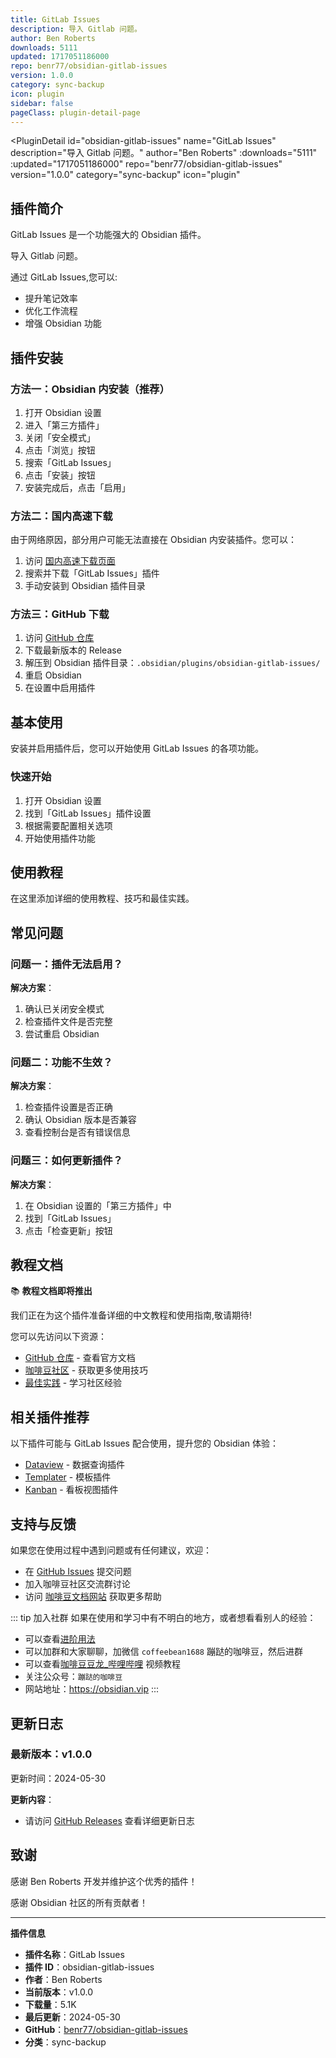 ```yaml
---
title: GitLab Issues
description: 导入 Gitlab 问题。
author: Ben Roberts
downloads: 5111
updated: 1717051186000
repo: benr77/obsidian-gitlab-issues
version: 1.0.0
category: sync-backup
icon: plugin
sidebar: false
pageClass: plugin-detail-page
---
```


<PluginDetail
  id="obsidian-gitlab-issues"
  name="GitLab Issues"
  description="导入 Gitlab 问题。"
  author="Ben Roberts"
  :downloads="5111"
  :updated="1717051186000"
  repo="benr77/obsidian-gitlab-issues"
  version="1.0.0"
  category="sync-backup"
  icon="plugin"
>

<!-- AUTO_GENERATED_START -->
## 插件简介

GitLab Issues 是一个功能强大的 Obsidian 插件。

导入 Gitlab 问题。

通过 GitLab Issues,您可以:

- 提升笔记效率
- 优化工作流程
- 增强 Obsidian 功能

<!-- AUTO_GENERATED_END -->

<!-- AUTO_GENERATED_START -->
## 插件安装

### 方法一：Obsidian 内安装（推荐）

1. 打开 Obsidian 设置
2. 进入「第三方插件」
3. 关闭「安全模式」
4. 点击「浏览」按钮
5. 搜索「GitLab Issues」
6. 点击「安装」按钮
7. 安装完成后，点击「启用」

### 方法二：国内高速下载

由于网络原因，部分用户可能无法直接在 Obsidian 内安装插件。您可以：

1. 访问 [国内高速下载页面](/zh/documentation/obsidian-plugins-download.html)
2. 搜索并下载「GitLab Issues」插件
3. 手动安装到 Obsidian 插件目录

### 方法三：GitHub 下载

1. 访问 [GitHub 仓库](https://github.com/benr77/obsidian-gitlab-issues)
2. 下载最新版本的 Release
3. 解压到 Obsidian 插件目录：`.obsidian/plugins/obsidian-gitlab-issues/`
4. 重启 Obsidian
5. 在设置中启用插件

## 基本使用

安装并启用插件后，您可以开始使用 GitLab Issues 的各项功能。

### 快速开始

1. 打开 Obsidian 设置
2. 找到「GitLab Issues」插件设置
3. 根据需要配置相关选项
4. 开始使用插件功能

<!-- AUTO_GENERATED_END -->

<!-- CUSTOM_CONTENT_START:tutorial -->
## 使用教程

在这里添加详细的使用教程、技巧和最佳实践。

<!-- CUSTOM_CONTENT_END:tutorial -->

<!-- SHARED_CONTENT_START -->
## 常见问题

### 问题一：插件无法启用？

**解决方案**：
1. 确认已关闭安全模式
2. 检查插件文件是否完整
3. 尝试重启 Obsidian

### 问题二：功能不生效？

**解决方案**：
1. 检查插件设置是否正确
2. 确认 Obsidian 版本是否兼容
3. 查看控制台是否有错误信息

### 问题三：如何更新插件？

**解决方案**：
1. 在 Obsidian 设置的「第三方插件」中
2. 找到「GitLab Issues」
3. 点击「检查更新」按钮

## 教程文档

📚 **教程文档即将推出**

我们正在为这个插件准备详细的中文教程和使用指南,敬请期待!

您可以先访问以下资源：
- [GitHub 仓库](https://github.com/benr77/obsidian-gitlab-issues) - 查看官方文档
- [咖啡豆社区](/zh/bases/) - 获取更多使用技巧
- [最佳实践](/zh/best-practices/) - 学习社区经验

## 相关插件推荐

以下插件可能与 GitLab Issues 配合使用，提升您的 Obsidian 体验：

- [Dataview](/zh/plugins/dataview.html) - 数据查询插件
- [Templater](/zh/plugins/templater-obsidian.html) - 模板插件
- [Kanban](/zh/plugins/obsidian-kanban.html) - 看板视图插件

## 支持与反馈

如果您在使用过程中遇到问题或有任何建议，欢迎：

- 在 [GitHub Issues](https://github.com/benr77/obsidian-gitlab-issues/issues) 提交问题
- 加入咖啡豆社区交流群讨论
- 访问 [咖啡豆文档网站](https://obsidian.vip) 获取更多帮助

::: tip 加入社群
如果在使用和学习中有不明白的地方，或者想看看别人的经验：
- 可以查看[进阶用法](/zh/advanced)
- 可以加群和大家聊聊，加微信 `coffeebean1688` 蹦跶的咖啡豆，然后进群
- 可以查看[咖啡豆豆龙_哔哩哔哩](https://space.bilibili.com/618777356) 视频教程
- 关注公众号：`蹦跶的咖啡豆`
- 网站地址：https://obsidian.vip
:::
<!-- SHARED_CONTENT_END -->

<!-- AUTO_GENERATED_START -->
## 更新日志

### 最新版本：v1.0.0

更新时间：2024-05-30

**更新内容**：
- 请访问 [GitHub Releases](https://github.com/benr77/obsidian-gitlab-issues/releases) 查看详细更新日志

## 致谢

感谢 Ben Roberts 开发并维护这个优秀的插件！

感谢 Obsidian 社区的所有贡献者！

---

**插件信息**
- **插件名称**：GitLab Issues
- **插件 ID**：obsidian-gitlab-issues
- **作者**：Ben Roberts
- **当前版本**：v1.0.0
- **下载量**：5.1K
- **最后更新**：2024-05-30
- **GitHub**：[benr77/obsidian-gitlab-issues](https://github.com/benr77/obsidian-gitlab-issues)
- **分类**：sync-backup
<!-- AUTO_GENERATED_END -->

</PluginDetail>

